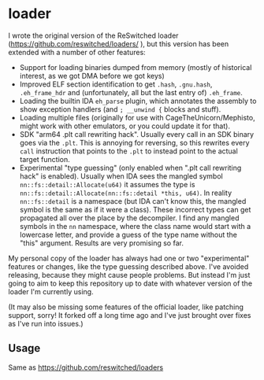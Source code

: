 # loader

I wrote the original version of the ReSwitched loader (https://github.com/reswitched/loaders/ ), but this version has been extended with a number of other features:

* Support for loading binaries dumped from memory (mostly of historical interest, as we got DMA before we got keys)
* Improved ELF section identification to get `.hash`, `.gnu.hash`, `.eh_frame_hdr` and (unfortunately, all but the last entry of) `.eh_frame`.
* Loading the builtin IDA `eh_parse` plugin, which annotates the assembly to show exception handlers (and `; __unwind {` blocks and stuff).
* Loading multiple files (originally for use with CageTheUnicorn/Mephisto, might work with other emulators, or you could update it for that).
* SDK "arm64 .plt call rewriting hack". Usually every call in an SDK binary goes via the `.plt`. This is annoying for reversing, so this rewrites every `call` instruction that points to the `.plt` to instead point to the actual target function.
* Experimental "type guessing" (only enabled when ".plt call rewriting hack" is enabled). Usually when IDA sees the mangled symbol `nn::fs::detail::Allocate(u64)` it assumes the type is `nn::fs::detail::Allocate(nn::fs::detail *this, u64)`. In reality `nn::fs::detail` is a namespace (but IDA can't know this, the mangled symbol is the same as if it were a class). These incorrect types can get propagated all over the place by the decompiler. I find any mangled symbols in the `nn` namespace, where the class name would start with a lowercase letter, and provide a guess of the type name without the "this" argument. Results are very promising so far.

My personal copy of the loader has always had one or two "experimental" features or changes, like the type guessing described above. I've avoided releasing, because they might cause people problems. But instead I'm just going to aim to keep this repository up to date with whatever version of the loader I'm currently using.

(It may also be missing some features of the official loader, like patching support, sorry! It forked off a long time ago and I've just brought over fixes as I've run into issues.)

## Usage

Same as https://github.com/reswitched/loaders